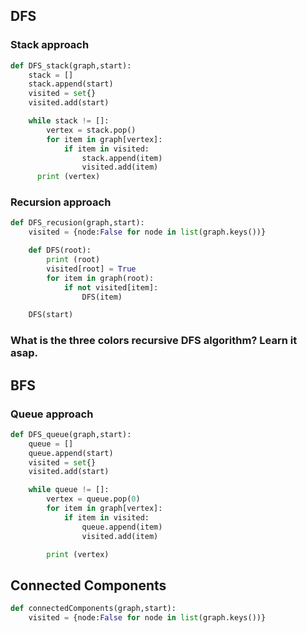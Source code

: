 ## DFS
### Stack approach
```python
def DFS_stack(graph,start):
    stack = []
    stack.append(start)
    visited = set{}
    visited.add(start)

    while stack != []:
        vertex = stack.pop()
        for item in graph[vertex]:
            if item in visited:
                stack.append(item)
                visited.add(item)
      print (vertex)
```

### Recursion approach
```python
def DFS_recusion(graph,start):
    visited = {node:False for node in list(graph.keys())}

    def DFS(root):
        print (root)
        visited[root] = True
        for item in graph(root):
            if not visited[item]:
                DFS(item)

    DFS(start)
```

### What is the three colors recursive DFS algorithm? Learn it asap.

## BFS
### Queue approach
``` python
def DFS_queue(graph,start):
    queue = []
    queue.append(start)
    visited = set{}
    visited.add(start)

    while queue != []:
        vertex = queue.pop(0)
        for item in graph[vertex]:
            if item in visited:
                queue.append(item)
                visited.add(item)

        print (vertex)
```

## Connected Components
```python
def connectedComponents(graph,start):
    visited = {node:False for node in list(graph.keys())}







```
